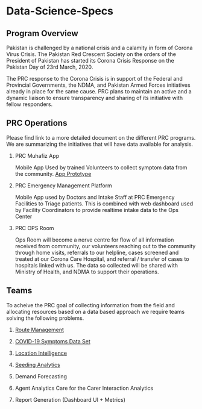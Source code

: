 # Data-Science-Specs

## Program Overview
Pakistan is challenged by a national crisis and a calamity in form of Corona Virus Crisis. The Pakistan Red Crescent Society on the orders of the President of Pakistan has started its Corona Crisis Response on the Pakistan Day of 23rd March, 2020. 

The PRC response to the Corona Crisis is in support of the Federal and Provincial Governments, the NDMA, and Pakistan Armed Forces initiatives already in place for the same cause. PRC plans to maintain an active and a dynamic liaison to ensure transparency and sharing of its initiative with fellow responders. 

## PRC Operations
Please find link to a more detailed document on the different PRC programs. We are summarizing the initiatives that will have data available for analysis.

1. PRC Muhafiz App

	Mobile App Used by trained Volunteers to collect symptom data from the community. [App Prototype](https://www.figma.com/proto/TtIl1Rei7WY6vMf7upypjA/Material-Design-Theme-Kit-Mine?node-id=22551%3A33034&scaling=scale-down)


2. PRC Emergency Management Platform

	Mobile App used by Doctors and Intake Staff at PRC Emergency Facilities to Triage patients. This is combined with web dashboard used by Facility Coordinators to provide realtime intake data to the Ops Center 


3. PRC OPS Room

	Ops Room will become a nerve centre for flow of all information received from community, our volunteers reaching out to the community through home visits, referrals to our helpline, cases screened and treated at our Corona Care Hospital, and referral / transfer of cases to hospitals linked with us. The data so collected will be shared with Ministry of Health, and NDMA to support their operations.

## Teams
To acheive the PRC goal of collecting information from the field and allocating resources based on a data based approach we require teams solving the following problems.
1. [Route Management](./Route/Route_Management.md)

2. [COVID-19 Symptoms Data Set](./Symptoms/Symptoms-Data-Set.md)

3. [Location Intelligence](./Location/Location-Intelligence.md)

4. [Seeding Analytics](./Seeding/Seeding-Analytics.md)

5. Demand Forecasting

6. Agent Analytics
	Care for the Carer
	Interaction Analytics

7. Report Generation (Dashboard UI + Metrics)

